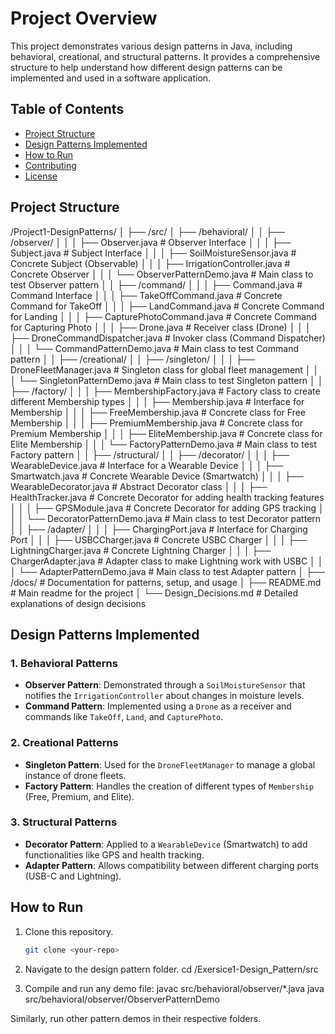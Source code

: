 # Project Overview

This project demonstrates various design patterns in Java, including behavioral, creational, and structural patterns. It provides a comprehensive structure to help understand how different design patterns can be implemented and used in a software application.

## Table of Contents
- [Project Structure](#project-structure)
- [Design Patterns Implemented](#design-patterns-implemented)
- [How to Run](#how-to-run)
- [Contributing](#contributing)
- [License](#license)

## Project Structure

/Project1-DesignPatterns/
│
├── /src/
│   ├── /behavioral/
│   │   ├── /observer/
│   │   │   ├── Observer.java                  # Observer Interface
│   │   │   ├── Subject.java                   # Subject Interface
│   │   │   ├── SoilMoistureSensor.java        # Concrete Subject (Observable)
│   │   │   ├── IrrigationController.java      # Concrete Observer
│   │   │   └── ObserverPatternDemo.java       # Main class to test Observer pattern
│   │   ├── /command/
│   │   │   ├── Command.java                   # Command Interface
│   │   │   ├── TakeOffCommand.java            # Concrete Command for TakeOff
│   │   │   ├── LandCommand.java               # Concrete Command for Landing
│   │   │   ├── CapturePhotoCommand.java       # Concrete Command for Capturing Photo
│   │   │   ├── Drone.java                     # Receiver class (Drone)
│   │   │   ├── DroneCommandDispatcher.java    # Invoker class (Command Dispatcher)
│   │   │   └── CommandPatternDemo.java        # Main class to test Command pattern
│
│   ├── /creational/
│   │   ├── /singleton/
│   │   │   ├── DroneFleetManager.java         # Singleton class for global fleet management
│   │   │   └── SingletonPatternDemo.java      # Main class to test Singleton pattern
│   │   ├── /factory/
│   │   │   ├── MembershipFactory.java         # Factory class to create different Membership types
│   │   │   ├── Membership.java                # Interface for Membership
│   │   │   ├── FreeMembership.java            # Concrete class for Free Membership
│   │   │   ├── PremiumMembership.java         # Concrete class for Premium Membership
│   │   │   ├── EliteMembership.java           # Concrete class for Elite Membership
│   │   │   └── FactoryPatternDemo.java        # Main class to test Factory pattern
│
│   ├── /structural/
│   │   ├── /decorator/
│   │   │   ├── WearableDevice.java            # Interface for a Wearable Device
│   │   │   ├── Smartwatch.java                # Concrete Wearable Device (Smartwatch)
│   │   │   ├── WearableDecorator.java         # Abstract Decorator class
│   │   │   ├── HealthTracker.java             # Concrete Decorator for adding health tracking features
│   │   │   ├── GPSModule.java                 # Concrete Decorator for adding GPS tracking
│   │   │   └── DecoratorPatternDemo.java      # Main class to test Decorator pattern
│   │   ├── /adapter/
│   │   │   ├── ChargingPort.java              # Interface for Charging Port
│   │   │   ├── USBCCharger.java               # Concrete USBC Charger
│   │   │   ├── LightningCharger.java          # Concrete Lightning Charger
│   │   │   ├── ChargerAdapter.java            # Adapter class to make Lightning work with USBC
│   │   │   └── AdapterPatternDemo.java        # Main class to test Adapter pattern
│
├── /docs/                                      # Documentation for patterns, setup, and usage
│   ├── README.md                               # Main readme for the project
│   └── Design_Decisions.md                     # Detailed explanations of design decisions


## Design Patterns Implemented

### 1. Behavioral Patterns
- **Observer Pattern**: Demonstrated through a `SoilMoistureSensor` that notifies the `IrrigationController` about changes in moisture levels.
- **Command Pattern**: Implemented using a `Drone` as a receiver and commands like `TakeOff`, `Land`, and `CapturePhoto`.

### 2. Creational Patterns
- **Singleton Pattern**: Used for the `DroneFleetManager` to manage a global instance of drone fleets.
- **Factory Pattern**: Handles the creation of different types of `Membership` (Free, Premium, and Elite).

### 3. Structural Patterns
- **Decorator Pattern**: Applied to a `WearableDevice` (Smartwatch) to add functionalities like GPS and health tracking.
- **Adapter Pattern**: Allows compatibility between different charging ports (USB-C and Lightning).

## How to Run

1. Clone this repository.
   ```bash
   git clone <your-repo>

2. Navigate to the design pattern folder.
    cd /Exersice1-Design_Pattern/src

3. Compile and run any demo file:
    javac src/behavioral/observer/*.java
    java src/behavioral/observer/ObserverPatternDemo

Similarly, run other pattern demos in their respective folders.
